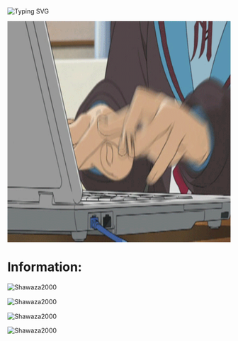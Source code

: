 


<div>
    <img align="center" width="1000" height="100" 
        src="https://readme-typing-svg.herokuapp.com?font=ShadowsIntoLightsize=80&duration=5500&color=ff0000&background=0d1117&center=true&vCenter=true&lines=Hello,+I+am+Shawaza;Welcome+to+my+Account"
        alt="Typing SVG" />
</div>

<p>
    <img align="center" width="1000" height="500" src="https://github.com/Alba070503/Alba070503/blob/main/3AyY.gif" alt="Alba070593" />
</p>

#  Information:

<p>
    <img align="center" width="1000" height="500"
        src="https://github-readme-stats.vercel.app/api/top-langs?username=Shawaza2000&show_icons=true&locale=en&bg_color=0d1117&text_color=ff0000&layout=compact"
        alt="Shawaza2000" /> 
</p>

<p>
    <img align="center" width="1000" height="500" src="https://github-readme-streak-stats.herokuapp.com/?user=Shawaza2000&theme=dark&background=0d1117&text_color=ff0000&date_format=M%20j%5B%2C%20Y%5D" alt="Shawaza2000" /> 
</p>  

<p>
    <img align="center" width="1000" height="500" src="https://github-readme-stats.vercel.app/api?username=Shawaza2000&show_icons=true&locale=en&bg_color=0d1117&text_color=ff0000&repo=convoychat"
        alt="Shawaza2000" /> 
</p>

<p>
    <img align="center" width="150" height="20" src="https://komarev.com/ghpvc/?username=Shawaza2000-pw&label=Profile%20views&bg_color=0d1117&text_color=ffffff&style=flat"
        alt="Shawaza2000" /> 
</p>

